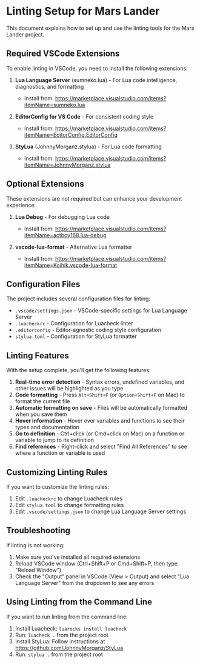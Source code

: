 # Linting Setup for Mars Lander

This document explains how to set up and use the linting tools for the Mars Lander project.

## Required VSCode Extensions

To enable linting in VSCode, you need to install the following extensions:

1. **Lua Language Server** (sumneko.lua) - For Lua code intelligence, diagnostics, and formatting
   - Install from: https://marketplace.visualstudio.com/items?itemName=sumneko.lua

2. **EditorConfig for VS Code** - For consistent coding style
   - Install from: https://marketplace.visualstudio.com/items?itemName=EditorConfig.EditorConfig

3. **StyLua** (JohnnyMorganz.stylua) - For Lua code formatting
   - Install from: https://marketplace.visualstudio.com/items?itemName=JohnnyMorganz.stylua

## Optional Extensions

These extensions are not required but can enhance your development experience:

1. **Lua Debug** - For debugging Lua code
   - Install from: https://marketplace.visualstudio.com/items?itemName=actboy168.lua-debug

2. **vscode-lua-format** - Alternative Lua formatter
   - Install from: https://marketplace.visualstudio.com/items?itemName=Koihik.vscode-lua-format

## Configuration Files

The project includes several configuration files for linting:

- `.vscode/settings.json` - VSCode-specific settings for Lua Language Server
- `.luacheckrc` - Configuration for Luacheck linter
- `.editorconfig` - Editor-agnostic coding style configuration
- `stylua.toml` - Configuration for StyLua formatter

## Linting Features

With the setup complete, you'll get the following features:

1. **Real-time error detection** - Syntax errors, undefined variables, and other issues will be highlighted as you type
2. **Code formatting** - Press `Alt+Shift+F` (or `Option+Shift+F` on Mac) to format the current file
3. **Automatic formatting on save** - Files will be automatically formatted when you save them
4. **Hover information** - Hover over variables and functions to see their types and documentation
5. **Go to definition** - Ctrl+click (or Cmd+click on Mac) on a function or variable to jump to its definition
6. **Find references** - Right-click and select "Find All References" to see where a function or variable is used

## Customizing Linting Rules

If you want to customize the linting rules:

1. Edit `.luacheckrc` to change Luacheck rules
2. Edit `stylua.toml` to change formatting rules
3. Edit `.vscode/settings.json` to change Lua Language Server settings

## Troubleshooting

If linting is not working:

1. Make sure you've installed all required extensions
2. Reload VSCode window (Ctrl+Shift+P or Cmd+Shift+P, then type "Reload Window")
3. Check the "Output" panel in VSCode (View > Output) and select "Lua Language Server" from the dropdown to see any errors

## Using Linting from the Command Line

If you want to run linting from the command line:

1. Install Luacheck: `luarocks install luacheck`
2. Run: `luacheck .` from the project root
3. Install StyLua: Follow instructions at https://github.com/JohnnyMorganz/StyLua
4. Run: `stylua .` from the project root 
